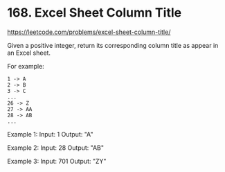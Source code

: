 # 168. Excel Sheet Column Title

https://leetcode.com/problems/excel-sheet-column-title/

Given a positive integer, return its corresponding column title as appear in an Excel sheet.

For example:

    1 -> A
    2 -> B
    3 -> C
    ...
    26 -> Z
    27 -> AA
    28 -> AB
    ...

Example 1:
Input: 1
Output: "A"

Example 2:
Input: 28
Output: "AB"

Example 3:
Input: 701
Output: "ZY"
